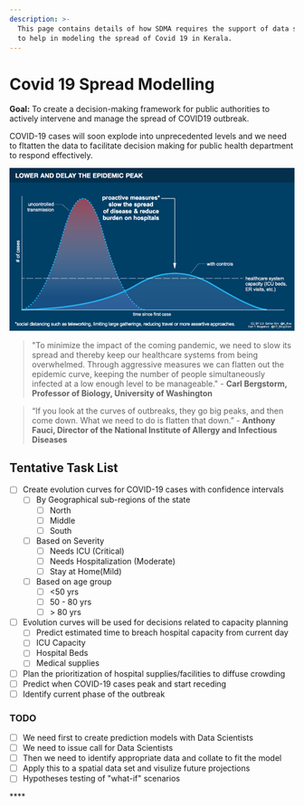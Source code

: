 ```yaml
---
description: >-
  This page contains details of how SDMA requires the support of data scientists
  to help in modeling the spread of Covid 19 in Kerala.
---
```


# Covid 19 Spread Modelling

**Goal:** To create a decision-making framework for public authorities to actively intervene and manage the spread of COVID19 outbreak.

COVID-19 cases will soon explode into unprecedented levels and we need to fltatten the       data to facilitate decision making for public health department to respond effectively.

![Source: Carl Bergstrom, UW &amp; Esther Kim](.gitbook/assets/modelling_strategy.png)

> "To minimize the impact of the coming pandemic, we need to slow its spread and thereby keep our healthcare systems from being overwhelmed. Through aggressive measures we can flatten out the epidemic curve, keeping the number of people simultaneously infected at a low enough level to be manageable." - **Carl Bergstorm, Professor of Biology, University of Washington**

> “If you look at the curves of outbreaks, they go big peaks, and then come down. What we need to do is flatten that down.” - **Anthony Fauci, Director of the National Institute of Allergy and Infectious Diseases**

## Tentative Task List

* [ ] Create evolution curves for COVID-19 cases with confidence intervals
  * [ ] By Geographical sub-regions of the state
    * [ ] North
    * [ ] Middle
    * [ ] South
  * [ ] Based on Severity 
    * [ ] Needs ICU \(Critical\)
    * [ ] Needs Hospitalization \(Moderate\)
    * [ ] Stay at Home\(Mild\)
  * [ ] Based on age group
    * [ ] &lt;50 yrs
    * [ ] 50 - 80 yrs
    * [ ]  &gt; 80 yrs
* [ ] Evolution curves  will be used for decisions related to capacity planning
  * [ ] Predict estimated time to breach hospital capacity from current day
  * [ ] ICU Capacity
  * [ ] Hospital Beds
  * [ ] Medical supplies
* [ ] Plan the prioritization of hospital supplies/facilities to diffuse crowding
* [ ] Predict when COVID-19 cases peak and start receding
* [ ] Identify current phase of the outbreak

### TODO

* [ ] We need first to create prediction models with Data Scientists
* [ ] We need to issue call for Data Scientists
* [ ] Then we need to identify appropriate data and collate to fit the model
* [ ] Apply this to a spatial data set and visulize future projections 
* [ ] Hypotheses testing of "what-if" scenarios

\*\*\*\*



